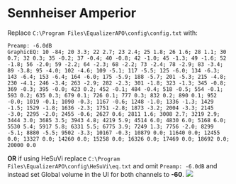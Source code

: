 # Sennheiser Amperior
Replace `C:\Program Files\EqualizerAPO\config\config.txt` with:
```
Preamp: -6.0dB
GraphicEQ: 10 -84; 20 3.3; 22 2.7; 23 2.4; 25 1.8; 26 1.6; 28 1.1; 30 0.7; 32 0.3; 35 -0.2; 37 -0.4; 40 -0.8; 42 -1.0; 45 -1.3; 49 -1.6; 52 -1.8; 56 -2.0; 59 -2.2; 64 -2.3; 68 -2.2; 73 -2.4; 78 -2.9; 83 -3.4; 89 -3.8; 95 -4.0; 102 -4.6; 109 -5.1; 117 -5.5; 125 -6.0; 134 -6.3; 143 -6.4; 153 -6.4; 164 -6.0; 175 -5.9; 188 -5.7; 201 -5.3; 215 -4.8; 230 -4.1; 246 -3.4; 263 -2.9; 282 -2.3; 301 -1.8; 323 -1.3; 345 -0.8; 369 -0.3; 395 -0.0; 423 0.2; 452 -0.1; 484 -0.4; 518 -0.5; 554 -0.1; 593 0.2; 635 0.3; 679 0.1; 726 0.1; 777 0.3; 832 0.2; 890 0.1; 952 -0.0; 1019 -0.1; 1090 -0.3; 1167 -0.6; 1248 -1.0; 1336 -1.3; 1429 -1.5; 1529 -1.8; 1636 -2.3; 1751 -2.8; 1873 -3.2; 2004 -3.3; 2145 -3.0; 2295 -2.0; 2455 -0.6; 2627 0.6; 2811 1.6; 3008 2.7; 3219 2.9; 3444 3.0; 3685 3.5; 3943 4.8; 4219 5.9; 4514 6.0; 4830 6.0; 5168 6.0; 5530 5.4; 5917 5.8; 6331 5.5; 6775 3.9; 7249 1.3; 7756 -2.0; 8299 -5.1; 8880 -5.5; 9502 -3.3; 10167 -0.3; 10879 0.0; 11640 0.0; 12455 0.0; 13327 0.0; 14260 0.0; 15258 0.0; 16326 0.0; 17469 0.0; 18692 0.0; 20000 0.0
```
**OR** if using HeSuVi replace `C:\Program Files\EqualizerAPO\config\HeSuVi\eq.txt` and omit `Preamp: -6.0dB` and instead set Global volume in the UI for both channels to **-60**.
![](https://raw.githubusercontent.com/jaakkopasanen/AutoEq/master/results/Innerfidelity%202017/innerfidelity/onear/Sennheiser%20Amperior/Sennheiser%20Amperior.png)